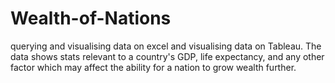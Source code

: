 # Wealth-of-Nations
querying and visualising data on excel and visualising data on Tableau. The data shows stats relevant to a country's GDP, life expectancy, and any other factor which may affect the ability for a nation to grow wealth further.
